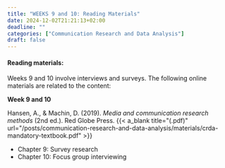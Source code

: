 ```yaml
---
title: "WEEKS 9 and 10: Reading Materials"
date: 2024-12-02T21:21:13+02:00
deadline: ""
categories: ["Communication Research and Data Analysis"]
draft: false
---
```


#### Reading materials:

Weeks 9 and 10 involve interviews and surveys. The following online materials are related to the content:

**Week 9 and 10**

Hansen, A., & Machin, D. (2019). *Media and communication research methods* (2nd ed.). Red Globe Press. {{< a_blank title="(.pdf)" url="/posts/communication-research-and-data-analysis/materials/crda-mandatory-textbook.pdf" >}}

* Chapter 9: Survey research
* Chapter 10: Focus group interviewing